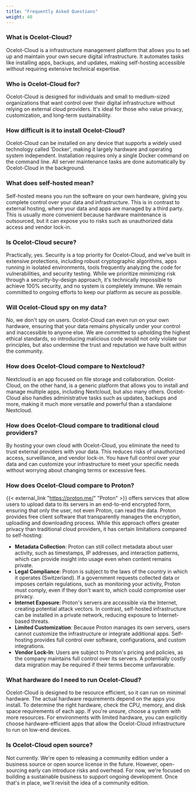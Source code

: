```yaml
---
title: "Frequently Asked Questions"
weight: 40
---
```


### What is Ocelot-Cloud?

Ocelot-Cloud is a infrastructure management platform that allows you to set up and maintain your own secure digital infrastructure. It automates tasks like installing apps, backups, and updates, making self-hosting accessible without requiring extensive technical expertise.

### Who is Ocelot-Cloud for?

Ocelot-Cloud is designed for individuals and small to medium-sized organizations that want control over their digital infrastructure without relying on external cloud providers. It's ideal for those who value privacy, customization, and long-term sustainability.

### How difficult is it to install Ocelot-Cloud?

Ocelot-Cloud can be installed on any device that supports a widely used technology called 'Docker', making it largely hardware and operating system independent. Installation requires only a single Docker command on the command line. All server maintenance tasks are done automatically by Ocelot-Cloud in the background.

### What does self-hosted mean?

Self-hosted means you run the software on your own hardware, giving you complete control over your data and infrastructure. This is in contrast to external hosting, where your data and apps are managed by a third party. This is usually more convenient because hardware maintenance is outsourced, but it can expose you to risks such as unauthorized data access and vendor lock-in.

### Is Ocelot-Cloud secure?

Practically, yes. Security is a top priority for Ocelot-Cloud, and we've built in extensive protections, including robust cryptographic algorithms, apps running in isolated environments, tools frequently analyzing the code for vulnerabilities, and security testing. While we prioritize minimizing risk through a security-by-design approach, it's technically impossible to achieve 100% security, and no system is completely immune. We remain committed to ongoing efforts to keep our platform as secure as possible.

### Will Ocelot-Cloud spy on my data?

No, we don't spy on users. Ocelot-Cloud can even run on your own hardware, ensuring that your data remains physically under your control and inaccessible to anyone else. We are committed to upholding the highest ethical standards, so introducing malicious code would not only violate our principles, but also undermine the trust and reputation we have built within the community.

### How does Ocelot-Cloud compare to Nextcloud?

Nextcloud is an app focused on file storage and collaboration. Ocelot-Cloud, on the other hand, is a generic platform that allows you to install and manage multiple apps, including Nextcloud, but also many others. Ocelot-Cloud also handles administrative tasks such as updates, backups and more, making it much more versatile and powerful than a standalone Nextcloud.

### How does Ocelot-Cloud compare to traditional cloud providers?

By hosting your own cloud with Ocelot-Cloud, you eliminate the need to trust external providers with your data. This reduces risks of unauthorized access, surveillance, and vendor lock-in. You have full control over your data and can customize your infrastructure to meet your specific needs without worrying about changing terms or excessive fees.

### How does Ocelot-Cloud compare to Proton?

{{< external_link "https://proton.me/" "Proton" >}} offers services that allow users to upload data to its servers in an end-to-end encrypted form, ensuring that only the user, not even Proton, can read the data. Proton provides free client software that transparently manages the encryption, uploading and downloading process. While this approach offers greater privacy than traditional cloud providers, it has certain limitations compared to self-hosting:
* **Metadata Collection**: Proton can still collect metadata about user activity, such as timestamps, IP addresses, and interaction patterns, which can provide insight into usage even when content remains private.
* **Legal Compliance**: Proton is subject to the laws of the country in which it operates (Switzerland). If a government requests collected data or imposes certain regulations, such as monitoring your activity, Proton must comply, even if they don't want to, which could compromise user privacy.
* **Internet Exposure**: Proton's servers are accessible via the Internet, creating potential attack vectors. In contrast, self-hosted infrastructure can be installed in a private network, reducing exposure to Internet-based threats.
* **Limited Customization**: Because Proton manages its own servers, users cannot customize the infrastructure or integrate additional apps. Self-hosting provides full control over software, configurations, and custom integrations.
* **Vendor Lock-In**: Users are subject to Proton's pricing and policies, as the company maintains full control over its servers. A potentially costly data migration may be required if their terms become unfavorable.

### What hardware do I need to run Ocelot-Cloud?

Ocelot-Cloud is designed to be resource efficient, so it can run on minimal hardware. The actual hardware requirements depend on the apps you install. To determine the right hardware, check the CPU, memory, and disk space requirements of each app. If you're unsure, choose a system with more resources. For environments with limited hardware, you can explicitly choose hardware-efficient apps that allow the Ocelot-Cloud infrastructure to run on low-end devices.

### Is Ocelot-Cloud open source?

Not currently. We're open to releasing a community edition under a business source or open source license in the future. However, open-sourcing early can introduce risks and overhead. For now, we're focused on building a sustainable business to support ongoing development. Once that's in place, we'll revisit the idea of a community edition.